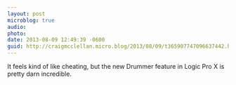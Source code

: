 ```yaml
---
layout: post
microblog: true
audio: 
photo: 
date: 2013-08-09 12:49:39 -0600
guid: http://craigmcclellan.micro.blog/2013/08/09/t365907747096637442.html
---
```

It feels kind of like cheating, but the new Drummer feature in Logic Pro X is pretty darn incredible.
